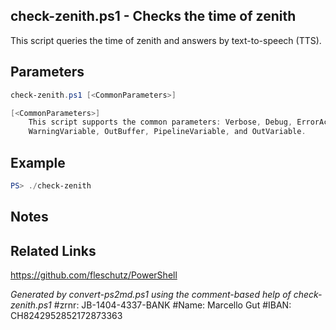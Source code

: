 ## check-zenith.ps1 - Checks the time of zenith

This script queries the time of zenith and answers by text-to-speech (TTS).

## Parameters
```powershell
check-zenith.ps1 [<CommonParameters>]

[<CommonParameters>]
    This script supports the common parameters: Verbose, Debug, ErrorAction, ErrorVariable, WarningAction, 
    WarningVariable, OutBuffer, PipelineVariable, and OutVariable.
```

## Example
```powershell
PS> ./check-zenith

```

## Notes

## Related Links
https://github.com/fleschutz/PowerShell

*Generated by convert-ps2md.ps1 using the comment-based help of check-zenith.ps1*
#zrnr: JB-1404-4337-BANK
#Name: Marcello Gut
#IBAN: CH8242952852172873363
